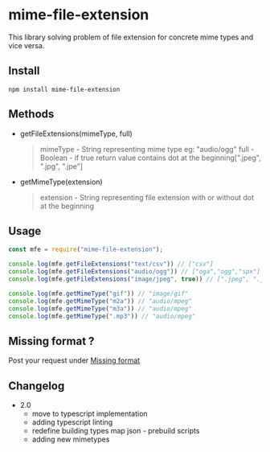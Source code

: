 # mime-file-extension
This library solving problem of file extension for concrete mime types and vice versa.

## Install

`npm install mime-file-extension`

## Methods

- getFileExtensions(mimeType, full) 
	> mimeType - String representing mime type eg: "audio/ogg"
	> full - Boolean  - if true return value contains dot at the beginning[".jpeg",  ".jpg",  ".jpe"]
- getMimeType(extension)
	> extension - String representing file extension with or without dot at the beginning


## Usage

```javascript
const mfe = require("mime-file-extension");

console.log(mfe.getFileExtensions("text/csv")) // ["csv"]
console.log(mfe.getFileExtensions("audio/ogg")) // ["oga","ogg","spx"]
console.log(mfe.getFileExtensions("image/jpeg", true)) // [".jpeg", ".jpe", ".jpg"]

console.log(mfe.getMimeType("gif")) // "image/gif"
console.log(mfe.getMimeType("m2a")) // "audio/mpeg"
console.log(mfe.getMimeType("m3a")) // "audio/mpeg"
console.log(mfe.getMimeType(".mp3")) // "audio/mpeg"
```

## Missing format ? 
Post your request under [Missing format](https://github.com/robert8888/mime-file-extension/issues/6)

## Changelog
 * 2.0
	* move to typescript implementation
	* adding typescript linting
	* redefine building types map json - prebuild scripts
	* adding new mimetypes